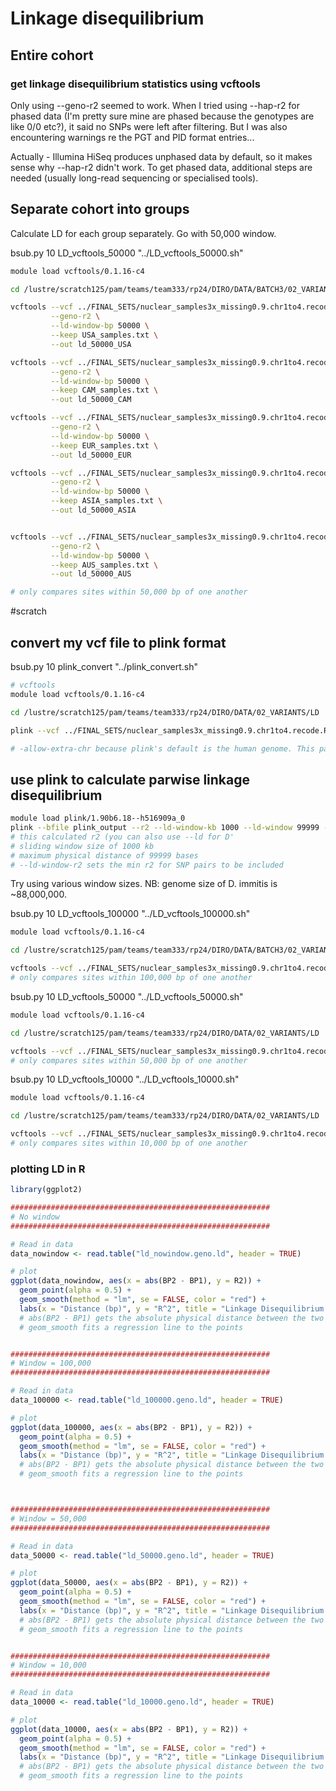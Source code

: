 # Linkage disequilibrium

## Entire cohort

### get linkage disequilibrium statistics using vcftools

Only using --geno-r2 seemed to work. When I tried using --hap-r2 for phased data (I'm pretty sure mine are phased because the genotypes are like 0/0 etc?), it said no SNPs were left after filtering. But I was also encountering warnings re the PGT and PID format entries...

Actually - Illumina HiSeq produces unphased data by default, so it makes sense why --hap-r2 didn't work. To get phased data, additional steps are needed (usually long-read sequencing or specialised tools).





## Separate cohort into groups

Calculate LD for each group separately. Go with 50,000 window.

bsub.py 10 LD_vcftools_50000 "../LD_vcftools_50000.sh"

```bash
module load vcftools/0.1.16-c4

cd /lustre/scratch125/pam/teams/team333/rp24/DIRO/DATA/BATCH3/02_VARIANTS/LD

vcftools --vcf ../FINAL_SETS/nuclear_samples3x_missing0.9.chr1to4.recode.RENAMED.vcf \
         --geno-r2 \
         --ld-window-bp 50000 \
         --keep USA_samples.txt \
         --out ld_50000_USA

vcftools --vcf ../FINAL_SETS/nuclear_samples3x_missing0.9.chr1to4.recode.RENAMED.vcf \
         --geno-r2 \
         --ld-window-bp 50000 \
         --keep CAM_samples.txt \
         --out ld_50000_CAM

vcftools --vcf ../FINAL_SETS/nuclear_samples3x_missing0.9.chr1to4.recode.RENAMED.vcf \
         --geno-r2 \
         --ld-window-bp 50000 \
         --keep EUR_samples.txt \
         --out ld_50000_EUR

vcftools --vcf ../FINAL_SETS/nuclear_samples3x_missing0.9.chr1to4.recode.RENAMED.vcf \
         --geno-r2 \
         --ld-window-bp 50000 \
         --keep ASIA_samples.txt \
         --out ld_50000_ASIA


vcftools --vcf ../FINAL_SETS/nuclear_samples3x_missing0.9.chr1to4.recode.RENAMED.vcf \
         --geno-r2 \
         --ld-window-bp 50000 \
         --keep AUS_samples.txt \
         --out ld_50000_AUS

# only compares sites within 50,000 bp of one another
```






















#scratch





## convert my vcf file to plink format

bsub.py 10 plink_convert "../plink_convert.sh"

```bash
# vcftools
module load vcftools/0.1.16-c4

cd /lustre/scratch125/pam/teams/team333/rp24/DIRO/DATA/02_VARIANTS/LD

plink --vcf ../FINAL_SETS/nuclear_samples3x_missing0.9.chr1to4.recode.RENAMED.vcf --make-bed --allow-extra-chr --out plink_output 

# -allow-extra-chr because plink's default is the human genome. This parameter allows it to recognise other species' chromosome naming conventions.
```


## use plink to calculate parwise linkage disequilibrium

```bash
module load plink/1.90b6.18--h516909a_0
plink --bfile plink_output --r2 --ld-window-kb 1000 --ld-window 99999 --ld-window-r2 0.2 --out ld_results
# this calculated r2 (you can also use --ld for D'
# sliding window size of 1000 kb
# maximum physical distance of 99999 bases
# --ld-window-r2 sets the min r2 for SNP pairs to be included

```








Try using various window sizes. NB: genome size of D. immitis is ~88,000,000.

bsub.py 10 LD_vcftools_100000 "../LD_vcftools_100000.sh"

```bash
module load vcftools/0.1.16-c4

cd /lustre/scratch125/pam/teams/team333/rp24/DIRO/DATA/BATCH3/02_VARIANTS/LD

vcftools --vcf ../FINAL_SETS/nuclear_samples3x_missing0.9.chr1to4.recode.RENAMED.vcf --geno-r2 --ld-window-bp 100000 --out ld_100000
# only compares sites within 100,000 bp of one another
```


bsub.py 10 LD_vcftools_50000 "../LD_vcftools_50000.sh"

```bash
module load vcftools/0.1.16-c4

cd /lustre/scratch125/pam/teams/team333/rp24/DIRO/DATA/02_VARIANTS/LD

vcftools --vcf ../FINAL_SETS/nuclear_samples3x_missing0.9.chr1to4.recode.RENAMED.vcf --geno-r2 --ld-window-bp 50000 --out ld_50000
# only compares sites within 50,000 bp of one another
```

bsub.py 10 LD_vcftools_10000 "../LD_vcftools_10000.sh"

```bash
module load vcftools/0.1.16-c4

cd /lustre/scratch125/pam/teams/team333/rp24/DIRO/DATA/02_VARIANTS/LD

vcftools --vcf ../FINAL_SETS/nuclear_samples3x_missing0.9.chr1to4.recode.RENAMED.vcf --geno-r2 --ld-window-bp 10000 --out ld_10000
# only compares sites within 10,000 bp of one another
```


### plotting LD in R

```R
library(ggplot2)

##########################################################
# No window
##########################################################

# Read in data
data_nowindow <- read.table("ld_nowindow.geno.ld", header = TRUE)

# plot
ggplot(data_nowindow, aes(x = abs(BP2 - BP1), y = R2)) +
  geom_point(alpha = 0.5) +
  geom_smooth(method = "lm", se = FALSE, color = "red") +
  labs(x = "Distance (bp)", y = "R^2", title = "Linkage Disequilibrium Decay Plot", subtitle = "No window")
  # abs(BP2 - BP1) gets the absolute physical distance between the two variants
  # geom_smooth fits a regression line to the points


##########################################################
# Window = 100,000
##########################################################

# Read in data
data_100000 <- read.table("ld_100000.geno.ld", header = TRUE)

# plot
ggplot(data_100000, aes(x = abs(BP2 - BP1), y = R2)) +
  geom_point(alpha = 0.5) +
  geom_smooth(method = "lm", se = FALSE, color = "red") +
  labs(x = "Distance (bp)", y = "R^2", title = "Linkage Disequilibrium Decay Plot", subtitle = "Window size = 100,000")
  # abs(BP2 - BP1) gets the absolute physical distance between the two variants
  # geom_smooth fits a regression line to the points



##########################################################
# Window = 50,000
##########################################################

# Read in data
data_50000 <- read.table("ld_50000.geno.ld", header = TRUE)

# plot
ggplot(data_50000, aes(x = abs(BP2 - BP1), y = R2)) +
  geom_point(alpha = 0.5) +
  geom_smooth(method = "lm", se = FALSE, color = "red") +
  labs(x = "Distance (bp)", y = "R^2", title = "Linkage Disequilibrium Decay Plot", subtitle = "Window size = 50,000")
  # abs(BP2 - BP1) gets the absolute physical distance between the two variants
  # geom_smooth fits a regression line to the points


##########################################################
# Window = 10,000
##########################################################

# Read in data
data_10000 <- read.table("ld_10000.geno.ld", header = TRUE)

# plot
ggplot(data_10000, aes(x = abs(BP2 - BP1), y = R2)) +
  geom_point(alpha = 0.5) +
  geom_smooth(method = "lm", se = FALSE, color = "red") +
  labs(x = "Distance (bp)", y = "R^2", title = "Linkage Disequilibrium Decay Plot", subtitle = "Window size = 10,000")
  # abs(BP2 - BP1) gets the absolute physical distance between the two variants
  # geom_smooth fits a regression line to the points
```